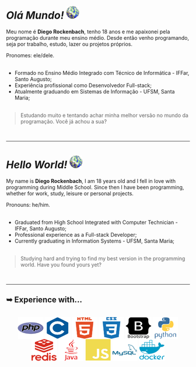 # <i> Olá Mundo! </i> <img src="assets/earth.gif" width="35px" height="35px"/>
Meu nome é **Diego Rockenbach**, tenho 18 anos e me apaixonei pela programação durante meu ensino médio. Desde então venho programando, seja por trabalho, estudo, lazer ou projetos próprios.

Pronomes: ele/dele. <br><br>

- Formado no Ensino Médio Integrado com Técnico de Informática - IFFar, Santo Augusto;
- Experiência profissional como Desenvolvedor Full-stack;
- Atualmente graduando em Sistemas de Informação - UFSM, Santa Maria; <br><br>


> Estudando muito e tentando achar minha melhor versão no mundo da programação. Você já achou a sua?
<br>

---

# <i> Hello World! </i> <img src="assets/earth.gif" width="35px" height="35px"/>

My name is **Diego Rockenbach**, I am 18 years old and I fell in love with programming during Middle School. Since then I have been programming, whether for work, study, leisure or personal projects.

Pronouns: he/him. <br><br>

- Graduated from High School Integrated with Computer Technician - IFFar, Santo Augusto;
- Professional experience as a Full-stack Developer;
- Currently graduating in Information Systems - UFSM, Santa Maria; <br><br>


> Studying hard and trying to find my best version in the programming world. Have you found yours yet?
<br>

---


## <b> ➥ Experience with... </b>

<div align="center"><br>
  <a href="https://www.php.net/" target="_blank"><img align="center" alt="Diego-PHP" height="60" width="70" src="https://raw.githubusercontent.com/devicons/devicon/master/icons/php/php-original.svg"></a>
  <img align="center" alt="Diego-C" height="60" width="70" a="https://www.php.net/" src="https://raw.githubusercontent.com/devicons/devicon/master/icons/c/c-plain.svg">
  <img align="center" alt="Diego-HTML" height="60" width="70" src="https://raw.githubusercontent.com/devicons/devicon/master/icons/html5/html5-plain-wordmark.svg">
  <img align="center" alt="Diego-CSS" height="60" width="70" src="https://raw.githubusercontent.com/devicons/devicon/master/icons/css3/css3-plain-wordmark.svg">
  <img align="center" alt="Diego-BOOTSTRAP" height="60" width="70" src="https://raw.githubusercontent.com/devicons/devicon/master/icons/bootstrap/bootstrap-plain-wordmark.svg">
  <img align="center" alt="Diego-PYTHON" height="60" width="70" src="https://raw.githubusercontent.com/devicons/devicon/master/icons/python/python-original-wordmark.svg">
  <img align="center" alt="Diego-REDIS" height="60" width="70" src="https://raw.githubusercontent.com/devicons/devicon/master/icons/redis/redis-plain-wordmark.svg">
  <img align="center" alt="Diego-JAVA" height="60" width="70" src="https://raw.githubusercontent.com/devicons/devicon/master/icons/java/java-plain-wordmark.svg">
  <img align="center" alt="Diego-JAVASCRIPT" height="60" width="70" src="https://raw.githubusercontent.com/devicons/devicon/master/icons/javascript/javascript-plain.svg">
  <img align="center" alt="Diego-SQL" height="60" width="70" src="https://raw.githubusercontent.com/devicons/devicon/master/icons/mysql/mysql-plain-wordmark.svg">
  <img align="center" alt="Diego-DOCKER" height="60" width="70" src="https://raw.githubusercontent.com/devicons/devicon/master/icons/docker/docker-plain-wordmark.svg">

</div>
